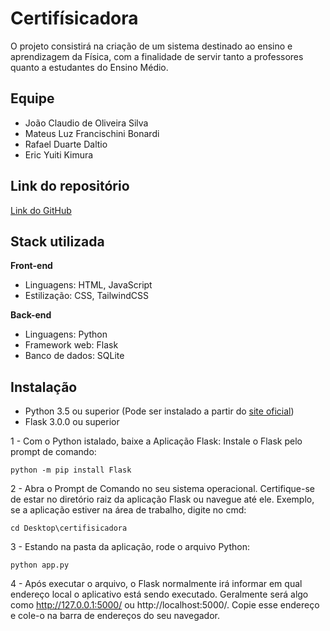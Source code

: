 
# Certifísicadora
O projeto consistirá na criação de um sistema destinado ao ensino e aprendizagem da Física, com a finalidade de servir tanto a professores quanto a estudantes do Ensino Médio.
## Equipe

- João Claudio de Oliveira Silva
- Mateus Luz Francischini Bonardi
- Rafael Duarte Daltio
- Eric Yuiti Kimura
## Link do repositório

[Link do GitHub](https://github.com/JoaoClaudioSilva/certificadora)
## Stack utilizada

**Front-end**
- Linguagens: HTML, JavaScript
- Estilização: CSS, TailwindCSS

**Back-end** 
- Linguagens: Python
- Framework web: Flask
- Banco de dados: SQLite

## Instalação

- Python 3.5 ou superior (Pode ser instalado a partir do [site oficial](https://www.python.org/downloads/))
- Flask 3.0.0 ou superior

1 - Com o Python istalado, baixe a Aplicação Flask: Instale o Flask pelo prompt de comando:
```shell
python -m pip install Flask
```

2 - Abra o Prompt de Comando no seu sistema operacional. Certifique-se de estar no diretório raiz da aplicação Flask ou navegue até ele. Exemplo, se a aplicação estiver na área de trabalho, digite no cmd:

```shell
cd Desktop\certifisicadora
```

3 - Estando na pasta da aplicação, rode o arquivo Python: 
```shell
python app.py
```

4 - Após executar o arquivo, o Flask normalmente irá informar em qual endereço local o aplicativo está sendo executado. Geralmente será algo como http://127.0.0.1:5000/ ou http://localhost:5000/. Copie esse endereço e cole-o na barra de endereços do seu navegador.
